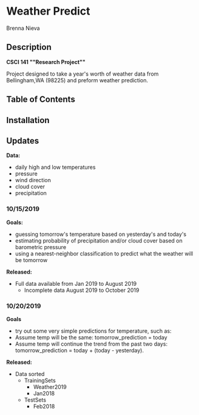 <H1>Weather Predict</H1>
Brenna Nieva



<h2>Description</h2>

**CSCI 141 ""Research Project""**

Project designed to take a year's worth of weather data from Bellingham,WA (98225) and preform weather prediction.


<H2>Table of Contents</H2>
<h2>Installation</h2>


<h2>Updates</h2>

**Data:**
* daily high and low temperatures
* pressure
* wind direction
* cloud cover
* precipitation

<h3>10/15/2019</h3>


**Goals:**
* guessing tomorrow's temperature based on yesterday's and today's
* estimating probability of precipitation and/or cloud cover based on barometric pressure
* using a nearest-neighbor classification to predict what the weather will be tomorrow

**Released:**
* Full data available from Jan 2019 to August 2019
    * Incomplete data August 2019 to October 2019
<h3>10/20/2019</h3>

**Goals**
* try out some very simple predictions for temperature, such as:
* Assume temp will be the same: tomorrow_prediction = today
* Assume temp will continue the trend from the past two days: tomorrow_prediction = today + (today - yesterday).

**Released:**
* Data sorted
    * TrainingSets
        * Weather2019
        * Jan2018
    * TestSets
        * Feb2018

